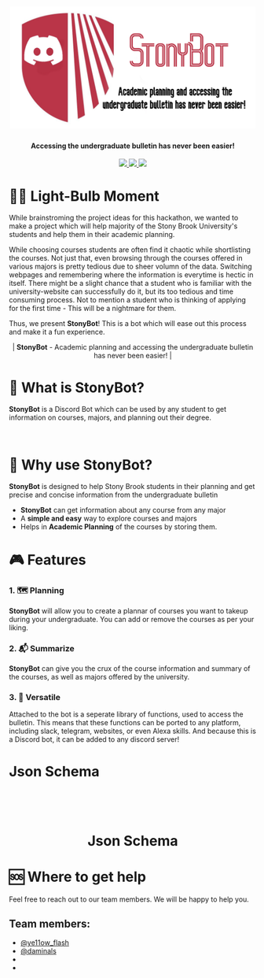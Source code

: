 <h1 align="center">
  <br>
  <a href="https://github.com/Ye11ow-Flash/Hack-CEWIT/blob/main/stonybotlogo-modified.png"><img src="https://github.com/Ye11ow-Flash/Hack-CEWIT/blob/main/stonybotlogo-modified.png" alt="StonyBot" width="500"></a>
<!--   StonyBot -->
</h1>

<!-- ------------------------------------------ -->

<h4 align="center">Accessing the undergraduate bulletin has never been easier!</h4>

<p align="center">
  <a href="https://img.shields.io/badge/python-v3.6%2B-blue">
    <img src="https://img.shields.io/badge/python-v3.6%2B-blue">
  </a>
  
  <a href="https://img.shields.io/badge/json-%20%7B%3B%7D-orange">
    <img src="https://img.shields.io/badge/json-%20%7B%3B%7D-orange">
  </a>
  
  <a href="https://img.shields.io/badge/discord-Bot-9cf?logo=discord">
    <img src="https://img.shields.io/badge/discord-Bot-9cf?logo=discord">
  </a>

</p>

<!-- Demo Video -->

# 🧘‍♀️ Light-Bulb Moment

While brainstroming the project ideas for this hackathon, we wanted to make a project which will help majority of the Stony Brook University's students and help them in their academic planning. 

While choosing courses students are often find it chaotic while shortlisting the courses. Not just that, even browsing through the courses offered in various majors is pretty tedious due to sheer volumn of the data. Switching webpages and remembering where the information is everytime is hectic in itself. There might be a slight chance that a student who is familiar with the university-website can successfully do it, but its too tedious and time consuming process. Not to mention a student who is thinking of applying for the first time - This will be a nightmare for them.

Thus, we present **StonyBot**! This is a bot which will ease out this process and make it a fun experience.

<p align="center"> | <b>StonyBot</b>  -  Academic planning and accessing the undergraduate bulletin has never been easier! |</p>

# 👀 What is StonyBot?

**StonyBot** is a Discord Bot which can be used by any student to get information on courses, majors, and planning out their degree.

<br>


# 🤖 Why use StonyBot?

**StonyBot** is designed to help Stony Brook students in their planning and get precise and concise information from the undergraduate bulletin

- **StonyBot** can get information about any course from any major
- A **simple and easy** way to explore courses and majors
- Helps in **Academic Planning** of the courses by storing them.

# 🎮 Features

### 1. 🗺 Planning

**StonyBot** will allow you to create a plannar of courses you want to takeup during your undergraduate. You can add or remove the courses as per your liking.

### 2. 📬 Summarize

**StonyBot** can give you the crux of the course information and summary of the courses, as well as majors offered by the university.

### 3. 🚀 Versatile

Attached to the bot is a seperate library of functions, used to access the bulletin. This means that these functions can be ported to any platform, including slack, telegram, websites, or even Alexa skills. And because this is a Discord bot, it can be added to any discord server!

# Json Schema

<h1 align="center">
  <br>
<!--   <a href="json_schema.png"><img src="json_schema.png" alt="HackerGuide" width="800"></a> -->
  <br>
  Json Schema
  <br>
</h1>



# 🆘 Where to get help

Feel free to reach out to our team members. We will be happy to help you.

## Team members:
- [@ye11ow_flash](https://www.linkedin.com/in/jaineel97/)
- [@daminals](https://www.linkedin.com/in/danielkogan123/)
- []()
- []()
